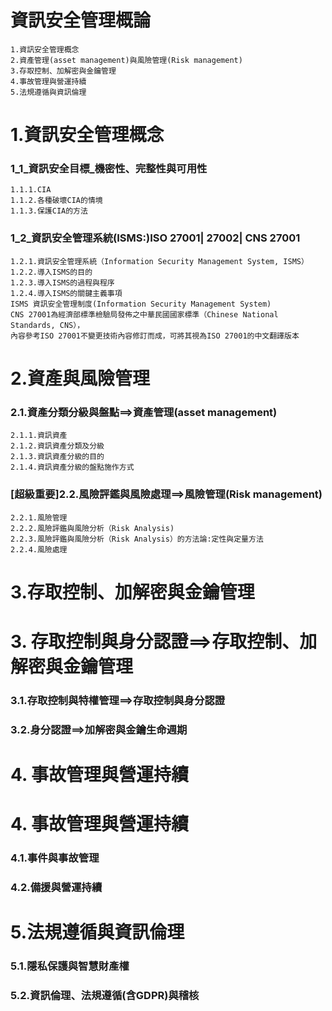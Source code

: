 
# 資訊安全管理概論
```
1.資訊安全管理概念
2.資產管理(asset management)與風險管理(Risk management)
3.存取控制、加解密與金鑰管理 
4.事故管理與營運持續	 
5.法規遵循與資訊倫理
```
# 1.資訊安全管理概念

### 1_1_資訊安全目標_機密性、完整性與可用性
   ```
   1.1.1.CIA
   1.1.2.各種破壞CIA的情境
   1.1.3.保護CIA的方法
  ```
### 1_2_資訊安全管理系統(ISMS:)ISO 27001| 27002| CNS 27001
   ```
   1.2.1.資訊安全管理系統（Information Security Management System, ISMS）
   1.2.2.導入ISMS的目的
   1.2.3.導入ISMS的過程與程序
   1.2.4.導入ISMS的關鍵主義事項
   ISMS 資訊安全管理制度(Information Security Management System) 
   CNS 27001為經濟部標準檢驗局發佈之中華民國國家標準（Chinese National Standards, CNS），
   內容參考ISO 27001不變更技術內容修訂而成，可將其視為ISO 27001的中文翻譯版本
```
# 2.資產與風險管理
  
  ### 2.1.資產分類分級與盤點==>資產管理(asset management)
  ```
  2.1.1.資訊資產
  2.1.2.資訊資產分類及分級
  2.1.3.資訊資產分級的目的
  2.1.4.資訊資產分級的盤點施作方式
```
### [超級重要]2.2.風險評鑑與風險處理==>風險管理(Risk management)
  ```
  2.2.1.風險管理
  2.2.2.風險評鑑與風險分析（Risk Analysis)
  2.2.3.風險評鑑與風險分析（Risk Analysis）的方法論:定性與定量方法
  2.2.4.風險處理
```
# 3.存取控制、加解密與金鑰管理
# 3. 存取控制與身分認證==>存取控制、加解密與金鑰管理 		 	 
  ### 3.1.存取控制與特權管理==>存取控制與身分認證
  ### 3.2.身分認證==>加解密與金鑰生命週期
# 4. 事故管理與營運持續
# 4. 事故管理與營運持續	 
  ### 4.1.事件與事故管理
  ### 4.2.備援與營運持續
# 5.法規遵循與資訊倫理
  ### 5.1.隱私保護與智慧財產權
  ### 5.2.資訊倫理、法規遵循(含GDPR)與稽核
